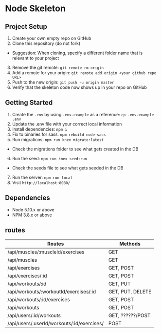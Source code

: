 # Node Skeleton

## Project Setup

1. Create your own empty repo on GitHub
2. Clone this repository (do not fork)
  - Suggestion: When cloning, specify a different folder name that is relevant to your project
3. Remove the git remote: `git remote rm origin`
4. Add a remote for your origin: `git remote add origin <your github repo URL>`
5. Push to the new origin: `git push -u origin master`
6. Verify that the skeleton code now shows up in your repo on GitHub

## Getting Started

1. Create the `.env` by using `.env.example` as a reference: `cp .env.example .env`
2. Update the .env file with your correct local information
3. Install dependencies: `npm i`
4. Fix to binaries for sass: `npm rebuild node-sass`
5. Run migrations: `npm run knex migrate:latest`
  - Check the migrations folder to see what gets created in the DB
6. Run the seed: `npm run knex seed:run`
  - Check the seeds file to see what gets seeded in the DB
7. Run the server: `npm run local`
8. Visit `http://localhost:8080/`

## Dependencies

- Node 5.10.x or above
- NPM 3.8.x or above


## routes

| Routes                                  | Methods                 |
|-----------------------------------------|-------------------------|
|/api/muscles/:muscleId/exercises         | GET                     |
|/api/muscles                             | GET                     |
|/api/exercises                           | GET, POST               |
|/api/exercises/:id                       | GET, POST               |
|/api/workouts/:id                        | GET, PUT                |
|/api/workouts/:workoutId/exercises/:id   | GET, PUT, DELETE        |
|/api/workouts/:id/exercises              | GET, POST               |
|/api/workouts                            | GET, POST               |
|/api/users/:id/workouts                  | GET, ??????/POST        |
|/api/users/:userId/workouts/:id/exercises/ | POST                    |
